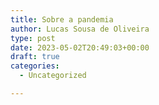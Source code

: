 ```yaml
---
title: Sobre a pandemia
author: Lucas Sousa de Oliveira
type: post
date: 2023-05-02T20:49:03+00:00
draft: true
categories:
  - Uncategorized

---
```

